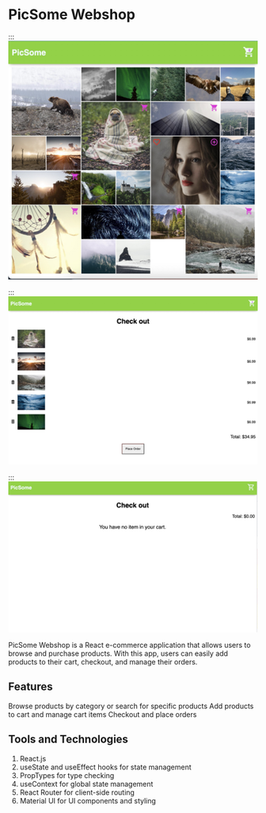 # PicSome Webshop

:::![home](./public/images/home.jpeg)

:::![orders](./public/images/orders.jpeg)

:::![checkout](./public/images/checkout.jpeg)

PicSome Webshop is a React e-commerce application that allows users to browse and purchase products. With this app, users can easily add products to their cart, checkout, and manage their orders.

## Features

Browse products by category or search for specific products
Add products to cart and manage cart items
Checkout and place orders

## Tools and Technologies

1. React.js
2. useState and useEffect hooks for state management
3. PropTypes for type checking
4. useContext for global state management
5. React Router for client-side routing
6. Material UI for UI components and styling
